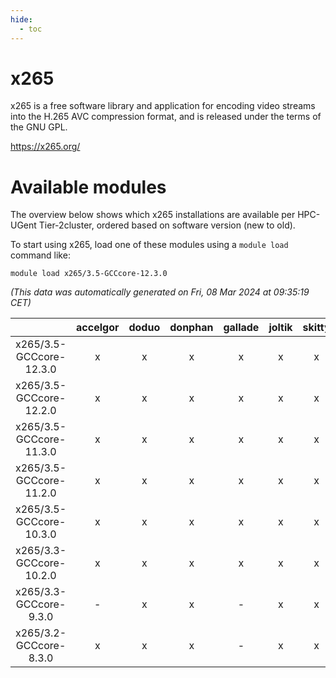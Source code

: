 ```yaml
---
hide:
  - toc
---
```


x265
====


x265 is a free software library and application for encoding video streams into the H.265 AVC compression format, and is released under the terms of the GNU GPL.

https://x265.org/
# Available modules


The overview below shows which x265 installations are available per HPC-UGent Tier-2cluster, ordered based on software version (new to old).

To start using x265, load one of these modules using a `module load` command like:

```shell
module load x265/3.5-GCCcore-12.3.0
```

*(This data was automatically generated on Fri, 08 Mar 2024 at 09:35:19 CET)*  

| |accelgor|doduo|donphan|gallade|joltik|skitty|
| :---: | :---: | :---: | :---: | :---: | :---: | :---: |
|x265/3.5-GCCcore-12.3.0|x|x|x|x|x|x|
|x265/3.5-GCCcore-12.2.0|x|x|x|x|x|x|
|x265/3.5-GCCcore-11.3.0|x|x|x|x|x|x|
|x265/3.5-GCCcore-11.2.0|x|x|x|x|x|x|
|x265/3.5-GCCcore-10.3.0|x|x|x|x|x|x|
|x265/3.3-GCCcore-10.2.0|x|x|x|x|x|x|
|x265/3.3-GCCcore-9.3.0|-|x|x|-|x|x|
|x265/3.2-GCCcore-8.3.0|x|x|x|-|x|x|
